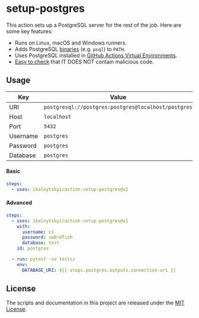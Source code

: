 # setup-postgres

This action sets up a PostgreSQL server for the rest of the job. Here are some
key features:

* Runs on Linux, macOS and Windows runners.
* Adds PostgreSQL [binaries][1] (e.g. `psql`) to `PATH`.
* Uses PostgreSQL installed in [GitHub Actions Virtual Environments][2].
* [Easy to check][3] that IT DOES NOT contain malicious code.

[1]: https://www.postgresql.org/docs/current/reference-client.html
[2]: https://github.com/actions/virtual-environments
[3]: action.yml

## Usage

| Key      | Value                                               |
|----------|-----------------------------------------------------|
| URI      | `postgresql://postgres:postgres@localhost/postgres` |
| Host     | `localhost`                                         |
| Port     | `5432`                                              |
| Username | `postgres`                                          |
| Password | `postgres`                                          |
| Database | `postgres`                                          |

#### Basic

```yaml
steps:
  - uses: ikalnytskyi/action-setup-postgres@v1
```

#### Advanced

```yaml
steps:
  - uses: ikalnytskyi/action-setup-postgres@v1
    with:
      username: ci
      password: sw0rdfish
      database: test
    id: postgres

  - run: pytest -vv tests/
    env:
      DATABASE_URI: ${{ steps.postgres.outputs.connection-uri }}
```

## License

The scripts and documentation in this project are released under the
[MIT License](LICENSE).
